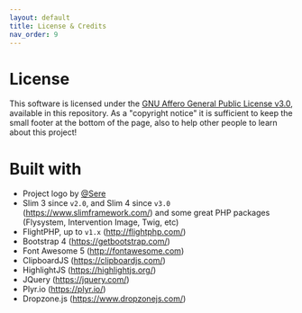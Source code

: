 ```yaml
---
layout: default
title: License & Credits
nav_order: 9
---
```


# License
This software is licensed under the <a href="https://choosealicense.com/licenses/agpl-3.0/">GNU Affero General Public License v3.0</a>, available in this repository.
As a "copyright notice" it is sufficient to keep the small footer at the bottom of the page, also to help other people to learn about this project!

# Built with
+ Project logo by [@Sere](https://www.deviantart.com/serenaitalia)
+ Slim 3 since `v2.0`, and Slim 4 since `v3.0` (https://www.slimframework.com/) and some great PHP packages (Flysystem, Intervention Image, Twig, etc)
+ FlightPHP, up to `v1.x` (http://flightphp.com/)
+ Bootstrap 4 (https://getbootstrap.com/)
+ Font Awesome 5 (http://fontawesome.com)
+ ClipboardJS (https://clipboardjs.com/)
+ HighlightJS (https://highlightjs.org/)
+ JQuery (https://jquery.com/)
+ Plyr.io (https://plyr.io/)
+ Dropzone.js (https://www.dropzonejs.com/)